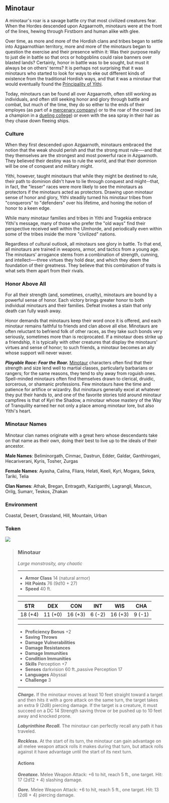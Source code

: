 ## Minotaur
A minotaur's roar is a savage battle cry that most civilized creatures fear. When the Hordes descended upon Azgaarnoth, minotaurs were at the front of the lines, hewing through Firstborn and human alike with glee.

Over time, as more and more of the Hordish clans and tribes began to settle into Azgaarnothian territory, more and more of the minotaurs began to question the exercise and their presence within it: Was their purpose really to just die in battle so that orcs or hobgoblins could raise banners over blasted lands? Certainly, honor in battle was to be sought, but must it always be on others' terms? It is perhaps not surprising that it was minotaurs who started to look for ways to eke out different kinds of existence from the traditional Hordish ways, and that it was a minotaur that would eventually found the [Principality of Yithi](../Nations/Yithi.md).

Today, minotaurs can be found all over Azgaarnoth, often still working as individuals, and often still seeking honor and glory through battle and combat, but much of the time, they do so either to the ends of their employes (as part of a [mercenary company](../Organizations/MercCompanies/index.md)) or to the roar of the crowd (as a champion in a [dueling college](../Organizations/DuelingColleges/index.md)) or even with the sea spray in their hair as they chase down fleeing ships.

### Culture
When they first descended upon Azgaarnoth, minotaurs embraced the notion that the weak should perish and that the strong must rule—-and that they themselves are the strongest and most powerful race in Azgaarnoth. They believed their destiny was to rule the world, and that their dominion will be one of conquest and military might. 

Yithi, however, taught minotaurs that while they might be destined to rule, their path to dominion didn't have to lie through conquest and might--that, in fact, the "lesser" races were more likely to see the minotaurs as protectors if the minotaurs acted as protectors. Drawing upon minotaur sense of honor and glory, Yithi steadily turned his minotaur tribes from "conquerors" to "defenders" over his lifetime, and honing the notion of honor to a keen edge.

While many minotaur families and tribes in Yithi and Tragekia embrace Yithi's message, many of those who prefer the "old ways" find their perspective received well within the Ulmhorde, and periodically even within some of the tribes inside the more "civilized" nations.

Regardless of cultural outlook, all minotaurs see glory in battle. To that end, all minotaurs are trained in weapons, armor, and tactics from a young age. The minotaurs' arrogance stems from a combination of strength, cunning, and intellect—-three virtues they hold dear, and which they deem the foundation of their greatness. They believe that this combination of traits is what sets them apart from their rivals.

### Honor Above All
For all their strength (and, sometimes, cruelty), minotaurs are bound by a powerful sense of honor. Each victory brings greater honor to both individual minotaurs and their families. Defeat invokes a stain that only death can fully wash away.

Honor demands that minotaurs keep their word once it is offered, and each minotaur remains faithful to friends and clan above all else. Minotaurs are often reluctant to befriend folk of other races, as they take such bonds very seriously, sometimes more than is reciprocated. If a minotaur does strike up a friendship, it is typically with other creatures that display the minotaurs' virtues and sense of honor; to such friends, a minotaur becomes an ally whose support will never waver.

***Playable Race: Fear the Roar.*** [Minotaur](../Races/Minotaurs.md) characters often find that their strength and size lend well to martial classes, particularly barbarians or rangers; for the same reasons, they tend to shy away from roguish ones. Spell-minded minotaurs often find themselves drawn to clerical, druidic, sorcerous, or shamanic professions. Few minotaurs have the time and patience for artifice or wizardry. But minotaurs generally excel at whatever they put their hands to, and one of the favorite stories told around minotaur campfires is that of Kyri the Shadow, a minotaur whose mastery of the Way of Tranquility earned her not only a place among minotaur lore, but also Yithi's heart.

### Minotaur Names
Minotaur clan names originate with a great hero whose descendants take on that name as their own, doing their best to live up to the ideals of their ancestor.

**Male Names**: Beliminorgath, Cinmac, Dastrun, Edder, Galdar, Ganthirogani, Hecariverani, Kyris, Tosher, Zurgas

**Female Names**: Ayasha, Calina, Fliara, Helati, Keeli, Kyri, Mogara, Sekra, Tariki, Telia

**Clan Names**: Athak, Bregan, Entragath, Kaziganthi, Lagrangli, Mascun, Orilg, Sumarr, Teskos, Zhakan

### Environment
Coastal, Desert, Grassland, Hill, Mountain, Urban

### Token
![](Minotaur-Token.png)

>### Minotaur
>*Large monstrosity, any chaotic*
>___
>- **Armor Class** 14 (natural armor)
>- **Hit Points** 76 (9d10 + 27)
>- **Speed** 40 ft.
>___
>|**STR**|**DEX**|**CON**|**INT**|**WIS**|**CHA**|
>|:---:|:---:|:---:|:---:|:---:|:---:|
>|18 (+4)|11 (+0)|16 (+3)|6 (-2)|16 (+3)|9 (-1)|
>
>___
>- **Proficiency Bonus** +2
>- **Saving Throws** 
>- **Damage Vulnerabilities** 
>- **Damage Resistances** 
>- **Damage Immunities** 
>- **Condition Immunities** 
>- **Skills** Perception +7
>- **Senses** darkvision 60 ft.,passive Perception 17
>- **Languages** Abyssal
>- **Challenge** 3
>___
>***Charge.*** If the minotaur moves at least 10 feet straight toward a target and then hits it with a gore attack on the same turn, the target takes an extra 9 (2d8) piercing damage. If the target is a creature, it must succeed on a DC 14 Strength saving throw or be pushed up to 10 feet away and knocked prone.
>
>***Labyrinthine Recall.*** The minotaur can perfectly recall any path it has traveled.
>
>***Reckless.*** At the start of its turn, the minotaur can gain advantage on all melee weapon attack rolls it makes during that turn, but attack rolls against it have advantage until the start of its next turn.
>
>#### Actions
>***Greataxe.*** Melee Weapon Attack: +6 to hit, reach 5 ft., one target. Hit: 17 (2d12 + 4) slashing damage.
>
>***Gore.*** Melee Weapon Attack: +6 to hit, reach 5 ft., one target. Hit: 13 (2d8 + 4) piercing damage.
>
